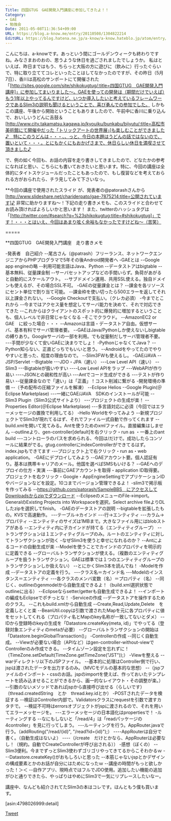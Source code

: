 ```yaml
---
Title: 四国GTUG　GAE開発入門講座に参加してきたよ！！
Category:
- GAE
- 勉強会
Date: 2011-05-08T11:36:54+09:00
URL: https://blog.a-know.me/entry/20110508/1304822214
EditURL: https://blog.hatena.ne.jp/a-know/a-know.hateblo.jp/atom/entry/12921228815727979733
---
```


こんにちは、a-knowです。あっという間にゴールデンウィークも終わりですね。みなさまおのおの、思うような休日を過ごされましたでしょうか。
私はといえば、昨日まではもう、ちらっと大阪の方に遊びに（飲みに）行ったぐらいで、特に取り立ててコレといったことはしてなかったのですが、その昨日（5月7日）、香川は高松のサンポートにて開催された「[http://sites.google.com/site/shikokugtug/:title=四国GTUG　GAE開発入門講座]」に参加してまいりました〜。GAEを使っての開発は（期間だけでいえば）もう1年以上やってるんですけど、いつか導入したいと考えているフレームワークであるSlim3の説明も聞けるということで、喜び勇んでの参加でした。
しかもこの講座、午後から開始ということもありましたので、午前中に香川に乗り込んで、おいしいうどんに舌鼓＆[http://www.city.takamatsu.kagawa.jp/kyouiku/bunkabu/bijyutu/:title=高松市美術館にて開催中だった「トリックアートの世界展」]も楽しむことができました♪　特にこのうどんは・・・、、っと、今日の本題はうどんの話ではないので、置いといて・・・。とにもかくにもおかげさまで、休日らしい休日を満喫させて頂きました♪


で、例の如く今回も、お話の内容を走り書きしてきましたので、どなたかの参考になればと思い、こちらにも書いておきたいと思います。特に、今回の講座は全体的にタイトスケジュールだったこともあったので、もし復習などを考えておられる方がおられたら、チラ見してみて下さいなっ。


**今回の講座で使用されたスライド
が、発表者の@patorashさんから[http://www.slideshare.net/chariderpato/gae-7875214:title=公開されています]♪
非常に助かりますね〜！下記の走り書きメモも、このスライドと合わせてお読み頂ければよろしいかと思います！
また、twitterのハッシュタグは「[http://twitter.com/#search?q=%23shikokugtug:title=#shikokugtug]」です！・・・とはいえ、今回はあまり呟く余裕もなかったですけどね〜（苦笑）


=====


**四国GTUG　GAE開発入門講座　走り書きメモ

-発表者　自己紹介
--尾古さん（@patrash）フリーランス、ネットワークエンジニアからPHPプログラマで5年その後Android開発者へ
-GAEとは
--Google app engineの略
--利用可能言語はJava、Python
--データストアはbigtable
--基本無料、従量課金制
--サーバセットアップなどの手間いらず。負荷があがると自動的にスケールアウト。
--サブドメイン運用、共用SSL使える。独自ドメインも使えるが、その場合SSL不可。
-GAEの従量課金とは？
--課金を各リソースにセント単位で割り当て可能。
--課金枠を使い切ったら500エラーを返してそれ以上課金されない。
--Google Checkoutで支払い。（クレカ必須）
-今までとこれから
--今まではアクセス量を想定してサーバ能力を決めて、それで対応できてきた
--これからはクライアントのスポット的に爆発的に増加するということも、個人レベルで非日常じゃなくなる
-そこでクラウド。
--AmazonEC2 or GAE　に絞った場合・・・
--Amazonは言語・データストア自由。仮想サーバ、基本有料でサーバ管理者要。
--GAEはJava/Pythonしか使えないしbigtableの縛りあり。Googleサーバの一部を利用。でも従量制だしサーバ管理者不要。
---手間が少なくて安いGAEに決まりでしょ！
-PythonじゃなくてJava？
--Python知らない、正直どっちでもいいと思う。
--Androidをやってたのでやりやすいと思った、程度の理由なので。
--Slim3FWも使えるし。
-GAE/JAVA
--JSP/Servlet
--Bigtable
---JDO・JPA（遅い）
---Low Level API（速い）
--Slim3
---Bigtableが扱いやすい
----Low Level APIをラップ
---WebAPIが作り易い
----JSONとの親和性が高い
---Antでコード生成ができる
---テストが作り易い
--従量課金なので「速い」は「正義」！コスト削減に繋がる
-開発環境の準備
--（予め配布の圧縮ファイルを解凍）
--Eclipse Helios
--Google Plugin(＠Eclipse Marketplase)
---一緒にGAE/JAVA　SDKのインストールが可能
--Slim3 Plugin（Slim3公式サイトより）
---プロジェクトの生成が楽！
--Properties Editor(＠Eclipse Marketplase)
---多言語対応に必須（今回ではエラーメッセージの置換で利用してる）
-Hello Worldをやってみよう
--新規プロジェクトでSlim3が現れてるはず、それでファイル一式自動で作ってくれます
--build.xmlを開いて見てみる。Antを使うためのxmlファイル。直接編集はしません
--outlineより、gen-controller[default]を右クリック・run as ・一番上のant build
---コントローラのパスを求められる、今回は/だけで。成功したらコンソールに結果がでる。gtug.controllerにindexControllerができてるはず。index.jspもできてます
---プロジェクト上で右クリック・run as・web application。
-GAEにデプロイしてみよう
--GAEアカウント要。個人認証有り。基本は携帯キャリアのメール。他国を選べばSMSもいける？
--GAEへのデプロイの仕方・実演
---事前にGAEアカウントを取得・application ID取得要。プロジェクトを右クリック・Google・AppEngineSettingでアプリケーションIDやバージョンなどを設定。10コまでバージョン管理できるよ！
-slim3で掲示板を作ってみる
--https://github.com/patorash/SampleBBS　にアクセスしてDownloadsからzipでダウンロード
--EclipseのメニューのFile→import。GeneralのExisting Projects into Workspaceを選択。Select archive fileよりDLしたzipを選択してfinish。
-GAEのデータストアの説明
--bigtableを拡張したもの。KVSで高速動作。
---テーブル→カインド
---行→エンティティ
---カラム→プロパティ
--エンティティのサイズは1MBまで。大きなファイル用にはblobストアがある
--エンティティ内に子カインドが持てる（エンティティグループ）
--トランザクションは１エンティティグループのみ。ルートのエンティティに対してトランザクションが効く
-なぜSlim3を使うと幸せになれるのか？
--Antによるコードの自動生成が楽
--Modelを使うことでカインドのプロパティを明示的に定義できる
--グローバルトランザクションが使える。（複数のエンティティグループを扱うトランザクション。GAEは標準では１つのエンティティグループのトランザクションしか扱えない）
--とにかくSlim3本を読んでね！
-Modelを作成
--データストアの定義を行う。
---クラス名＝カインド名
---Modelのインスタンス＝エンティティ
---各クラスのメンバ変数（名）＝プロパティ（名）
--同じく、outlineのgenmodelから自動生成できるよ！（build.xml選択状態でoutlineに出る）
--Eclipseならsetter/getterも自動生成できるよ！
--インポートの編成もEclipseでポチっとな！
-Serviceの作成
--データストアを操作するためのクラス。
--これもbuild.xmlから自動生成
--Create,Read,Update,Delete　を定義しとくと楽
--BeanUtil.copyは引数で渡されたMapを元に各プロパティに値をセットしてくれる（プロパティ名とMapのkey名称が一致してないとダメ）
--IDから登録時のkeyの生成を「Datastore.createKey(meta, id)」でやってる（登録対象エンティティのmetaが必要）
--グローバルトランザクションの開始は「Datastore.beginGlobalTransaction()」
-Controllerの作成
--同じく自動生成。
--Viewが必要ない場合（APIなど）はgen-controller-without-viewでControllerのみ作成できる。
--タイムゾーン設定を忘れずに！（TimeZone.setDefault(TimeZone.getTimeZone("JST"));）
-Viewを整える
--warディレクトリ以下のJSPファイル。
--基本的に処理はController側で行い、jspは渡されたデータを出力するのみ。（MVCモデルの基本的な思想）
--（jspファイルのインポート・cssのお話。jspのimportを使えば、作っておいたテンプレートを読み込ませることができるから、画一的なレイアウト・その調整が楽。）
--引数のないメソッドであればjspから直接呼び出せる（らしいです）（thread.createdString　とか　thread.key.idとか）
-POSTされたデータを検証する
--検証はController内部で。Validatorsクラスにrequestを引数で渡すカタチで。
--検証不可時はerrorsオブジェクトがjspに渡されるので、それを用いてエラーメッセージを。
---エラーメッセージの日本語化はpropertiesで！
-ルーティングする
--なにもしないと「/read/4」は「readパッケージの4controller」を見に行ってしまう。
---ルーティングを行う。AppRouter.javaで行う。（addRouting("/read/{id}", "/read?id={id}");）
----AppRouterは自分で書く。（自動生成はないよ）
----（/create　だけとかなら、AppRouterは必要なし！（規約。自動でCreateControllerが呼び出される））
-感想（ぼくの）
--Slim3便利。今までずっとSlim3使わずゴリゴリやってきてるからこそわかるｗ
---Datastore.createKey()がおもしろいと思った
--本筋じゃないjspとかデザインの構成要素とかのお話が自分にはためになったｗ
--講座の時間がもっと欲しかった！＞＜
--自作アプリ、現時点ではフルでJDO使用。追加したい機能の追加がひと通りできたら、やっぱりはやめにSlim3で一気にリプレースしたいなー。



講座中、なんども紹介されてたSlim3の本はコレです。ほんともう僕も買います。


[asin:4798026999:detail]


<a href="http://twitter.com/share" class="twitter-share-button" data-count="horizontal" data-via="a_know" data-related="CDiT_info" data-lang="ja">Tweet</a><script type="text/javascript" src="//platform.twitter.com/widgets.js"></script>
